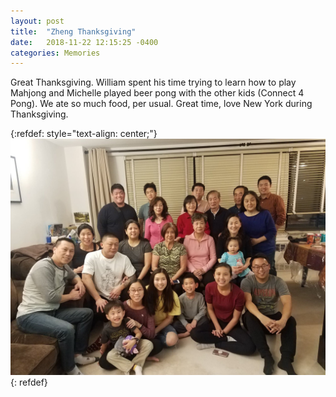 ```yaml
---
layout: post
title:  "Zheng Thanksgiving"
date:   2018-11-22 12:15:25 -0400
categories: Memories
---
```


Great Thanksgiving. William spent his time trying to learn how to play Mahjong and Michelle played beer pong with the other kids (Connect 4 Pong). We ate so much food, per usual. Great time, love New York during Thanksgiving.

{:refdef: style="text-align: center;"}
![My Image](/static/Zheng_Thanksgiving/wholesome.jpg)
{: refdef}
